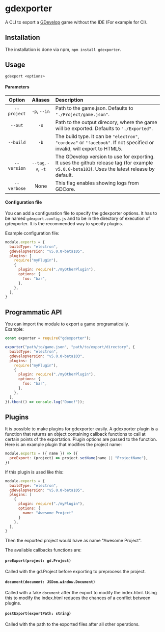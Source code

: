 # gdexporter
A CLI to export a [GDevelop](https://github.com/4ian/GDevelop) game without the IDE (For example for CI).

## Installation
The installation is done via npm, `npm install gdexporter`.

## Usage
`gdexport <options>`

#### Parameters
| Option | Aliases | Description |
| :-: | :-: | :-- |
| `--project` | `-p`, `--in` | Path to the game.json. Defaults to `"./Project/game.json"`. |
| `--out` | `-o` | Path to the output direcory, where the game will be exported. Defaults to `"./Exported"`. |
| `--build` | `-b` | The build type. It can be `"electron"`, `"cordova"` or `"facebook"`. If not specified or invalid, will export to HTML5. |
| `--version` | `--tag`, `-v`, `-t` | The GDevelop version to use for exporting. It uses the github release tag (for example `v5.0.0-beta103`). Uses the latest release by default. |
| `--verbose` | None | This flag enables showing logs from GDCore. |

#### Configuration file
You can add a configuration file to specify the gdexporter options. It has to be named `gdexport.config.js` and to be in the directory of execution of gdexporter. It is the recommended way to specify plugins.

Example configuration file:
```js
module.exports = {
  buildType: "electron",
  gdevelopVersion: "v5.0.0-beta105",
  plugins: [
    require("myPlugin"),
    {
      plugin: require("./myOtherPlugin"),
      options: {
        foo: "bar",
      },
    },
  ],
}
```

## Programmatic API
You can import the module to export a game programatically.  
Example:
```js
const exporter = require("gdexporter");

exporter("path/to/game.json", "path/to/export/directory", {
  buildType: "electron",
  gdevelopVersion: "v5.0.0-beta103",
  plugins: [
    require("myPlugin"),
    {
      plugin: require("./myOtherPlugin"),
      options: {
        foo: "bar",
      },
    },
  ],
}).then(() => console.log("Done!"));
```

## Plugins
It is possible to make plugins for gdexporter easily. A gdexporter plugin is a function that returns an object containing callback functions to call at certain points of the exportation. Plugin options are passed to the function. Here is an example plugin that modifies the project name:
```js
module.exports = ({ name }) => ({
  preExport: (project) => project.setName(name || "ProjectName"),
})
```
If this plugin is used like this:
```js
module.exports = {
  buildType: "electron",
  gdevelopVersion: "v5.0.0-beta105",
  plugins: [
    {
      plugin: require("./myPlugin"),
      options: {
        name: "Awesome Project"
      }
    },
  ],
}
```
Then the exported project would have as name "Awesome Project".


The available callbacks functions are:

#### `preExport(project: gd.Project)`
Called with the gd.Project before exporting to preprocess the project.

#### `document(document: JSDom.window.Document)`
Called with a fake `document` after the export to modify the index.html. Using this to modify the index.html reduces the chances of a conflict between plugins.

#### `postExport(exportPath: string)`
Called with the path to the exported files after all other operations.

